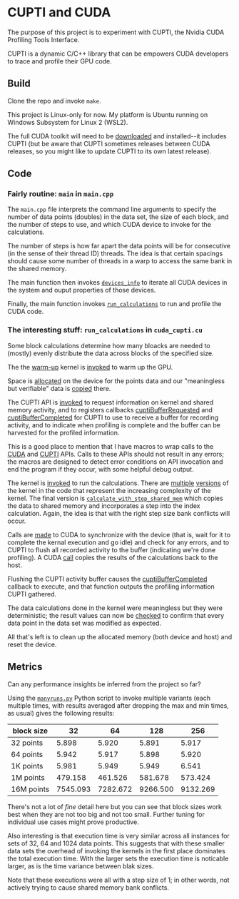 # CUPTI and CUDA

The purpose of this project is to experiment with CUPTI, the Nvidia CUDA Profiling Tools Interface.

CUPTI is a dynamic C/C++ library that can be empowers CUDA developers to trace and profile their GPU code.

## Build

Clone the repo and invoke `make`.

This project is Linux-only for now. My platform is Ubuntu running on Windows Subsystem for Linux 2 (WSL2).

The full CUDA toolkit will need to be [downloaded](https://developer.nvidia.com/cuda-toolkit) and installed--it includes CUPTI (but be aware that CUPTI sometimes releases between CUDA releases, so you might like to update CUPTI to its own latest release).

## Code

### Fairly routine: `main` in `main.cpp`

The `main.cpp` file interprets the command line arguments to specify the number of data points (doubles) in the data set, the size of each block, and the number of steps to use, and which CUDA device to invoke for the calculations.

The number of steps is how far apart the data points will be for consecutive (in the sense of their thread ID) threads. The idea is that certain spacings should cause some number of threads in a warp to access the same bank in the shared memory.

The main function then invokes [`devices_info`](https://github.com/dinochiti/cupti-cpp/blob/main/src/cuda_cupti.cu#L170) to iterate all CUDA devices in the system and ouput properties of those devices.

Finally, the main function invokes [`run_calculations`](https://github.com/dinochiti/cupti-cpp/blob/main/src/cuda_cupti.cu#L212) to run and profile the CUDA code.

### The interesting stuff: `run_calculations` in `cuda_cupti.cu`

Some block calculations determine how many bloacks are needed to (mostly) evenly distribute the data across blocks of the specified size.

The the [warm-up](https://github.com/dinochiti/cupti-cpp/blob/main/src/cuda_cupti.cu#L85) kernel is [invoked](https://github.com/dinochiti/cupti-cpp/blob/main/src/cuda_cupti.cu#L228) to warm up the GPU.

Space is [allocated](https://github.com/dinochiti/cupti-cpp/blob/main/src/cuda_cupti.cu#L231) on the device for the points data and our "meaningless but verifiable" data is [copied](https://github.com/dinochiti/cupti-cpp/blob/main/src/cuda_cupti.cu#L232) there.

The CUPTI API is [invoked](https://github.com/dinochiti/cupti-cpp/blob/main/src/cuda_cupti.cu#L234) to request information on kernel and shared memory activity, and to registers callbacks [cuptiBufferRequested](https://github.com/dinochiti/cupti-cpp/blob/main/src/cuda_cupti.cu#L29) and [cuptiBufferCompleted](https://github.com/dinochiti/cupti-cpp/blob/main/src/cuda_cupti.cu#L40) for CUPTI to use to receive a buffer for recording activity, and to indicate when profiling is complete and the buffer can be harvested for the profiled information.

This is a good place to mention that I have macros to wrap calls to the [CUDA](https://github.com/dinochiti/cupti-cpp/blob/main/src/cuda_cupti.cu#L9) and [CUPTI](https://github.com/dinochiti/cupti-cpp/blob/main/src/cuda_cupti.cu#L18) APIs. Calls to these APIs should not result in any errors; the macros are designed to detect error conditions on API invocation and end the program if they occur, with some helpful debug output.

The kernel is [invoked](https://github.com/dinochiti/cupti-cpp/blob/main/src/cuda_cupti.cu#L242) to run the calculations. There are [multiple](https://github.com/dinochiti/cupti-cpp/blob/main/src/cuda_cupti.cu#L95) [versions](https://github.com/dinochiti/cupti-cpp/blob/main/src/cuda_cupti.cu#L106) of the kernel in the code that represent the increasing complexity of the kernel. The final version is [`calculate_with_step_shared_mem`](https://github.com/dinochiti/cupti-cpp/blob/main/src/cuda_cupti.cu#L118) which copies the data to shared memory and incorporates a step into the index calculation. Again, the idea is that with the right step size bank conflicts will occur.

Calls are [made](https://github.com/dinochiti/cupti-cpp/blob/main/src/cuda_cupti.cu#L244) to CUDA to synchronize with the device (that is, wait for it to complete the kernal execution and go idle) and check for any errors, and to CUPTI to flush all recorded activity to the buffer (indicating we're done profiling). A CUDA [call](https://github.com/dinochiti/cupti-cpp/blob/main/src/cuda_cupti.cu#L249) copies the results of the calculations back to the host.

Flushing the CUPTI activity buffer causes the [cuptiBufferCompleted](https://github.com/dinochiti/cupti-cpp/blob/main/src/cuda_cupti.cu#L40) callback to execute, and that function outputs the profiling information CUPTI gathered.

The data calculations done in the kernel were meaningless but they were deterministic; the result values can now be [checked](https://github.com/dinochiti/cupti-cpp/blob/main/src/cuda_cupti.cu#L253) to confirm that every data point in the data set was modified as expected.

All that's left is to clean up the allocated memory (both device and host) and reset the device.

## Metrics

Can any performance insights be inferred from the project so far?

Using the [`manyruns.py`](manyruns.py) Python script to invoke multiple variants (each multiple times, with results averaged after dropping the max and min times, as usual) gives the following results:

| block size  | 32       | 64       | 128      | 256      |
|-------------|----------|----------|----------|----------|
| 32 points   | 5.898    | 5.920    | 5.891    | 5.917    |
| 64  points  | 5.942    | 5.917    | 5.898    | 5.920    |
| 1K  points  | 5.981    | 5.949    | 5.949    | 6.541    |
| 1M  points  | 479.158  | 461.526  | 581.678  | 573.424  |
| 16M  points | 7545.093 | 7282.672 | 9266.500 | 9132.269 |

There's not a lot of *fine* detail here but you can see that block sizes work best when they are not too big and not too small. Further tuning for individual use cases might prove productive.

Also interesting is that execution time is very similar across all instances for sets of 32, 64 and 1024 data points. This suggests that with these smaller data sets the overhead of invoking the kernels in the first place dominates the total execution time. With the larger sets the execution time is noticable larger, as is the time variance between blak sizes.

Note that these executions were all with a step size of 1; in other words, not actively trying to cause shared memory bank conflicts.
